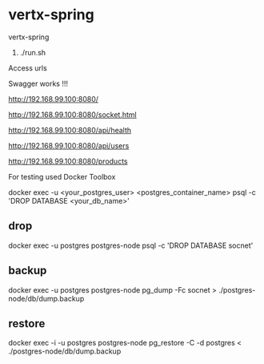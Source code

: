 # vertx-spring
vertx-spring

1. ./run.sh

Access urls

Swagger works !!!

http://192.168.99.100:8080/

http://192.168.99.100:8080/socket.html

http://192.168.99.100:8080/api/health

http://192.168.99.100:8080/api/users

http://192.168.99.100:8080/products

For testing used Docker Toolbox

docker exec -u <your_postgres_user> <postgres_container_name> psql -c 'DROP DATABASE <your_db_name>'

## drop
docker exec -u postgres postgres-node psql -c 'DROP DATABASE socnet'

## backup
docker exec -u postgres postgres-node pg_dump -Fc socnet > ./postgres-node/db/dump.backup

## restore
docker exec -i -u postgres postgres-node pg_restore -C -d postgres < ./postgres-node/db/dump.backup

